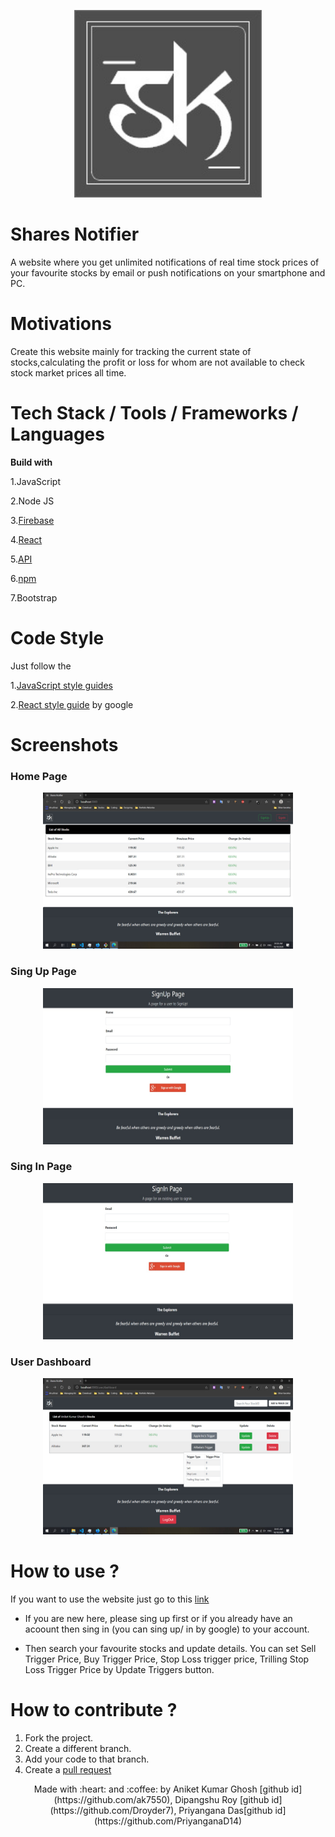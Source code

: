 <p align="center">
<img style="border-width: 0" width="300" height="300"
src="src\Assets\logo.png" alt="Shares Notifier logo">
</p>

# Shares Notifier
A website where you get unlimited notifications of real time stock prices of your favourite stocks by email or push notifications on your smartphone and PC.

# Motivations
Create this website mainly for tracking the current state of stocks,calculating the profit or loss for whom are not available to check stock market prices all time.

# Tech Stack / Tools / Frameworks / Languages
**Build with**

1.JavaScript

2.Node JS

3.[Firebase](https://firebase.google.com/docs/)

4.[React](https://reactjs.org/docs/getting-started.html)

5.[API](https://finnhub.io/docs/api)

6.[npm](https://www.npmjs.com/package/npm-docs)

7.Bootstrap

# Code Style
Just follow the

1.[JavaScript style guides](https://google.github.io/styleguide/jsguide.html)

2.[React style guide](https://react-styleguidist.js.org/)
by google

# Screenshots

### Home Page 

<p align="center">
<img style="border-width: 0" width="400" height="250"
src="src\Assets\home.png" alt="Home Page">
</p>

### Sing Up Page

<p align="center">
<img style="border-width: 0" width="400" height="250"
src="src\Assets\signUp.png" alt="Sign Up Page">
</p>

### Sing In Page

<p align="center">
<img style="border-width: 0" width="400" height="250"
src="src\Assets\signIn.png" alt="Sign In Page">
</p>

### User Dashboard

<p align="center">
<img style="border-width: 0" width="400" height="250"
src="src\Assets\userDashboard.png" alt="User Dashboard Page">
</p>

# How to use ?
If you want to use the website just go to this [link](http://localhost:3000/)

* If you are new here, please sing up first or if you already have an acoount then sing in (you can sing up/ in by google) to your  account.

* Then search your favourite stocks and update details. You can set Sell Trigger Price, Buy Trigger Price, Stop Loss trigger price, Trilling Stop Loss Trigger Price by Update Triggers button.

# How to contribute ?
1. Fork the project.
2. Create a different branch.
3. Add your code to that branch.
4. Create a [pull request](http://localhost:3000/)

<p align="center"> Made with :heart: and :coffee: by Aniket Kumar Ghosh [github id] (https://github.com/ak7550), Dipangshu Roy [github id](https://github.com/Droyder7), Priyangana Das[github id](https://github.com/PriyanganaD14) </p>






